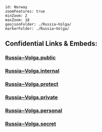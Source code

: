 

```leaflet
id: Norway
zoomFeatures: true 
minZoom: 2 
maxZoom: 18
geojsonFolder: ./Russia~Volga/
markerFolder: ./Russia~Volga/
```




## Confidential Links & Embeds: 

### [Russia~Volga.public](/_public/\Earth\Continent\Europe\Europe~East\RussiaRussia~Volga.public.md) 

### [Russia~Volga.internal](/_internal/\Earth\Continent\Europe\Europe~East\RussiaRussia~Volga.internal.md) 

### [Russia~Volga.protect](/_protect/\Earth\Continent\Europe\Europe~East\RussiaRussia~Volga.protect.md) 

### [Russia~Volga.private](/_private/\Earth\Continent\Europe\Europe~East\RussiaRussia~Volga.private.md) 

### [Russia~Volga.personal](/_personal/\Earth\Continent\Europe\Europe~East\RussiaRussia~Volga.personal.md) 

### [Russia~Volga.secret](/_secret/\Earth\Continent\Europe\Europe~East\RussiaRussia~Volga.secret.md)

